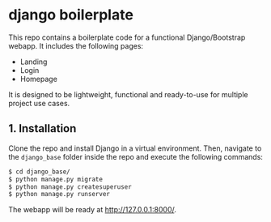# django boilerplate

This repo contains a boilerplate code for a functional Django/Bootstrap webapp. It includes the following pages:
+ Landing
+ Login
+ Homepage

It is designed to be lightweight, functional and ready-to-use for multiple project use cases.

## 1. Installation

Clone the repo and install Django in a virtual environment. Then, navigate to the `django_base` folder inside the repo and execute the following commands:

```bash
$ cd django_base/
$ python manage.py migrate
$ python manage.py createsuperuser
$ python manage.py runserver
```

The webapp will be ready at http://127.0.0.1:8000/.